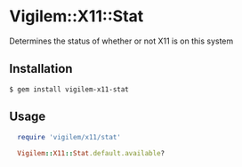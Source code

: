 # Vigilem::X11::Stat
  Determines the status of whether or not X11 is on this system

## Installation
    $ gem install vigilem-x11-stat

## Usage
```ruby
  require 'vigilem/x11/stat'
  
  Vigilem::X11::Stat.default.available?
```